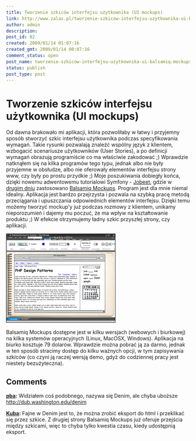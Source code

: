 ```yaml
---
title: Tworzenie szkiców interfejsu użytkownika (UI mockups)
link: http://www.zalas.pl/tworzenie-szkicow-interfejsu-uzytkownika-ui-balsamiq-mockups
author: admin
description: 
post_id: 82
created: 2009/01/14 01:07:16
created_gmt: 2009/01/14 00:07:16
comment_status: open
post_name: tworzenie-szkicow-interfejsu-uzytkownika-ui-balsamiq-mockups
status: publish
post_type: post
---
```


<!--Od dawna brakowało mi aplikacji, która pozwoliłaby w łatwy i przyjemny sposób stworzyć szkic interfejsu użytkownika podczas specyfikowania wymagań. Takie rysunki pozwalają znaleźć wspólny język z klientem, wzbogacić scenariusze użytkowników (User Stories), a po definicji wymagań obrazują programiście co ma właściwie zakodować ;) Wprawdzie natknąłem się na kilka programów tego typu, jednak albo nie były przyjemne w obsłudze, albo nie oferowały elementów interfejsu strony www, czy były po prostu przydkie ;) Moje poszukiwania dobiegły końca, dzięki nowemu adwentowemu tutorialowi Symfony - Jobeet, gdzie w drugim dniu zastosowano Balsamiq Mockups. Program jest dla mnie niemal idealny.-->

# Tworzenie szkiców interfejsu użytkownika (UI mockups)

Od dawna brakowało mi aplikacji, która pozwoliłaby w łatwy i przyjemny sposób stworzyć szkic interfejsu użytkownika podczas specyfikowania wymagań. Takie rysunki pozwalają znaleźć wspólny język z klientem, wzbogacić scenariusze użytkowników (User Stories), a po definicji wymagań obrazują programiście co ma właściwie zakodować ;) Wprawdzie natknąłem się na kilka programów tego typu, jednak albo nie były przyjemne w obsłudze, albo nie oferowały elementów interfejsu strony www, czy były po prostu przydkie ;) Moje poszukiwania dobiegły końca, dzięki nowemu adwentowemu tutorialowi Symfony - [Jobeet](http://www.symfony-project.org/jobeet/1_2/Propel/en/), gdzie w [drugim dniu](http://www.symfony-project.org/jobeet/1_2/Propel/en/02) zastosowano [Balsamiq Mockups](http://www.balsamiq.com/products/mockups). Program jest dla mnie niemal idealny. Aplikacja jest bardzo przejrzysta i pozwala na szybką pracę metodą przeciągania i upuszczania odpowiednich elementów interfejsu. Dzięki temu możemy tworzyć mockup'y już podczas rozmowy z klientem, unikamy nieporozumień i dajemy mu poczuć, że ma wpływ na kształtowanie produktu ;) W efekcie otrzymujemy ładny szkic przyszłej strony, czy aplikacji. 

![Balsamiq Mockups](/uploads/wp/2009/01/balsamiqmockups-300x244.png)

Balsamiq Mockups dostępne jest w kilku wersjach (webowych i biurkowej) na kilka systemów operacyjnych (Linux, MacOSX, Windows). Aplikacja na biurko kosztuje 79 dolarów. Wprawdzie można pobrać ją za darmo, jednak w ten sposób stracimy dostęp do kilku ważnych opcji, w tym zapisywania szkiców (co czyni ją raczej wersją demo, gdyż do codziennej pracy jest niestety bezużyteczna).

## Comments

**[pba](#2967 "2009-05-07 14:08:17"):** Widziałem coś podobnego, nazywa się Denim, ale chyba uboższe http://dub.washington.edu/denim

**[Kuba](#2968 "2009-05-09 04:28:27"):** Fajne w Denim jest to, że można zrobić eksport do html i przeklikać się przez szkice. Z drugiej strony Balsamiq Mockups już oferuje przejścia między szkicami, więc to chyba tylko kwestia czasu, kiedy udostępnią eksport.

